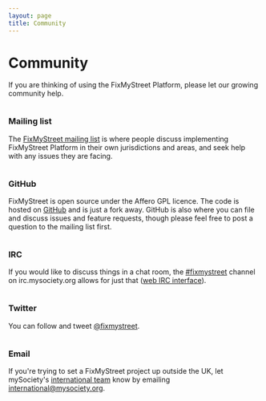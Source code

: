 ```yaml
---
layout: page
title: Community
---
```


# Community

<p class="lead">If you are thinking of using the FixMyStreet Platform, please
let our growing community help.</p>

<div class="contact-options">
<div class="column">
<h3>Mailing list</h3>

<p>The <a href="https://groups.google.com/a/mysociety.org/forum/#!forum/fixmystreet">FixMyStreet
mailing list</a> is where people discuss implementing FixMyStreet Platform in
their own jurisdictions and areas, and seek help with any issues they are
facing.</p>

</div>
<div class="column">
<h3>GitHub</h3>

<p>FixMyStreet is open source under the Affero GPL licence. The code is hosted
on <a href="https://github.com/mysociety/fixmystreet">GitHub</a> and is just a
fork away. GitHub is also where you can file and discuss issues and feature
requests, though please feel free to post a question to the mailing list
first.</p>

</div>
</div>

<div class="contact-options">
<div class="column">
<h3>IRC</h3>

<p>If you would like to discuss things in a chat room, the <a
href="irc://irc.mysociety.org/fixmystreet">#fixmystreet</a> channel on
irc.mysociety.org allows for just that (<a
href="irc/">web IRC interface</a>).</p>

</div>
<div class="column">
<h3>Twitter</h3>

<p>You can follow and tweet <a href="http://twitter.com/fixmystreet">@fixmystreet</a>.</p>
</div>
</div>

<div class="contact-options">
<div class="column">
<h3>Email</h3>
<p>
If you're trying to set a FixMyStreet project up outside the UK, let mySociety's
<a href="https://www.mysociety.org/about/mysociety-around-the-world/">international team</a>
know by emailing
<a href="mailto:international&#64;mysociety.org">international&#64;mysociety.org</a>.
</div>
</div>

